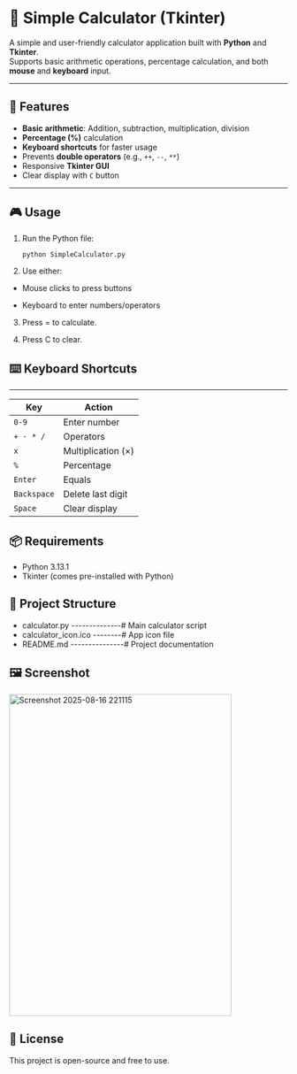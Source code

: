 # 🧮 Simple Calculator (Tkinter)

A simple and user-friendly calculator application built with **Python** and **Tkinter**.  
Supports basic arithmetic operations, percentage calculation, and both **mouse** and **keyboard** input.

---

## 🚀 Features
- **Basic arithmetic**: Addition, subtraction, multiplication, division
- **Percentage (%)** calculation
- **Keyboard shortcuts** for faster usage
- Prevents **double operators** (e.g., `++`, `--`, `**`)
- Responsive **Tkinter GUI**
- Clear display with `C` button

---

## 🎮 Usage
1. Run the Python file:
   ```bash
   python SimpleCalculator.py
   ```

2. Use either:

- Mouse clicks to press buttons

- Keyboard to enter numbers/operators

3. Press = to calculate.

4. Press C to clear.

## ⌨️ Keyboard Shortcuts
---------------------

| Key        | Action               |
|------------|----------------------|
| `0-9`      | Enter number         |
| `+ - * /`  | Operators            |
| `x`        | Multiplication (×)   |
| `%`        | Percentage           |
| `Enter`    | Equals               |
| `Backspace`| Delete last digit    |
| `Space`    | Clear display        |

## 📦 Requirements

- Python 3.13.1
- Tkinter (comes pre-installed with Python)

## 📂 Project Structure
- calculator.py --------------# Main calculator script
- calculator_icon.ico --------# App icon file
- README.md ---------------# Project documentation

## 🖼️ Screenshot
<img width="402" height="582" alt="Screenshot 2025-08-16 221115" src="https://github.com/user-attachments/assets/6982bdcc-6f1d-46ae-86a7-e9bb19d6d69a" />


## 📜 License

This project is open-source and free to use.
